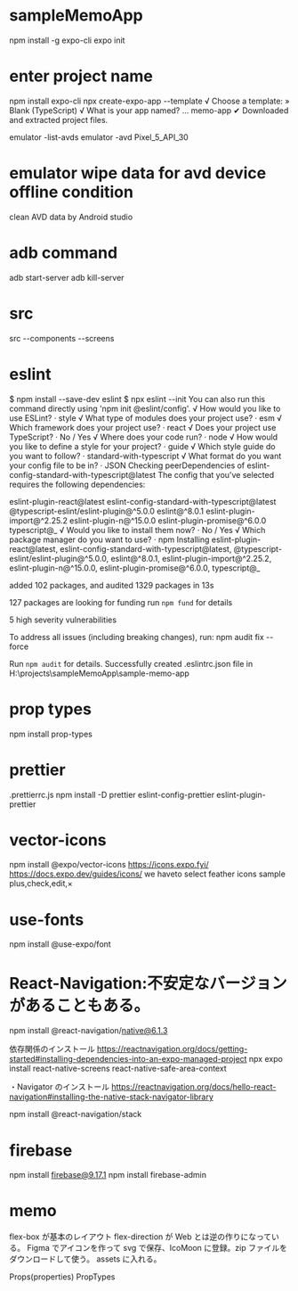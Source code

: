 # sampleMemoApp

<!-- procedure for global install -->

npm install -g expo-cli
expo init

# enter project name

<!-- for local install for typeScript-->

npm install expo-cli
npx create-expo-app --template
√ Choose a template: » Blank (TypeScript)
√ What is your app named? ... memo-app
✔ Downloaded and extracted project files.

<!-- under project folder -->

emulator -list-avds
emulator -avd Pixel_5_API_30

<!-- other memo -->

# emulator wipe data for avd device offline condition

clean AVD data by Android studio

# adb command

adb start-server
adb kill-server

# src

src
--components
--screens

# eslint

$ npm install --save-dev eslint
$ npx eslint --init
You can also run this command directly using 'npm init @eslint/config'.
√ How would you like to use ESLint? · style
√ What type of modules does your project use? · esm
√ Which framework does your project use? · react
√ Does your project use TypeScript? · No / Yes
√ Where does your code run? · node
√ How would you like to define a style for your project? · guide
√ Which style guide do you want to follow? · standard-with-typescript
√ What format do you want your config file to be in? · JSON
Checking peerDependencies of eslint-config-standard-with-typescript@latest
The config that you've selected requires the following dependencies:

eslint-plugin-react@latest eslint-config-standard-with-typescript@latest @typescript-eslint/eslint-plugin@^5.0.0 eslint@^8.0.1 eslint-plugin-import@^2.25.2 eslint-plugin-n@^15.0.0 eslint-plugin-promise@^6.0.0 typescript@_
√ Would you like to install them now? · No / Yes
√ Which package manager do you want to use? · npm
Installing eslint-plugin-react@latest, eslint-config-standard-with-typescript@latest, @typescript-eslint/eslint-plugin@^5.0.0, eslint@^8.0.1, eslint-plugin-import@^2.25.2, eslint-plugin-n@^15.0.0, eslint-plugin-promise@^6.0.0, typescript@_

added 102 packages, and audited 1329 packages in 13s

127 packages are looking for funding
run `npm fund` for details

5 high severity vulnerabilities

To address all issues (including breaking changes), run:
npm audit fix --force

Run `npm audit` for details.
Successfully created .eslintrc.json file in H:\projects\sampleMemoApp\sample-memo-app

# prop types

npm install prop-types

# prettier

.prettierrc.js
npm install -D prettier eslint-config-prettier eslint-plugin-prettier

# vector-icons

npm install @expo/vector-icons
https://icons.expo.fyi/
https://docs.expo.dev/guides/icons/
we haveto select feather icons
sample plus,check,edit,×

# use-fonts

npm install @use-expo/font

# React-Navigation:不安定なバージョンがあることもある。

npm install @react-navigation/native@6.1.3

依存関係のインストール
https://reactnavigation.org/docs/getting-started#installing-dependencies-into-an-expo-managed-project
npx expo install react-native-screens react-native-safe-area-context

・Navigator のインストール
https://reactnavigation.org/docs/hello-react-navigation#installing-the-native-stack-navigator-library

<!-- $ npm install @react-navigation/native-stack -->

npm install @react-navigation/stack

# firebase

npm install firebase@9.17.1
npm install firebase-admin

# memo

flex-box が基本のレイアウト
flex-direction が Web とは逆の作りになっている。
Figma でアイコンを作って svg で保存、IcoMoon に登録。zip ファイルをダウンロードして使う。
assets に入れる。

<!-- React props -->

Props(properties)
PropTypes
